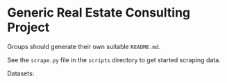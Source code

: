 # Generic Real Estate Consulting Project
Groups should generate their own suitable `README.md`.

See the `scrape.py` file in the `scripts` directory to get started scraping data. 

Datasets:
